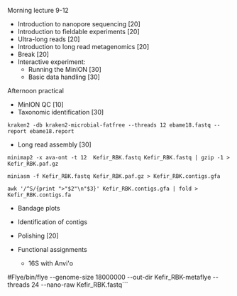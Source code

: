
Morning lecture 9-12

  - Introduction to nanopore sequencing [20]
  - Introduction to fieldable experiments [20]
  - Ultra-long reads [20]
  - Introduction to long read metagenomics [20]
  - Break [20]
  - Interactive experiment:
      - Running the MinION [30]
      - Basic data handling [30]
 
Afternoon practical

  - MinION QC [10]
  - Taxonomic identification [30]

```kraken2 -db kraken2-microbial-fatfree --threads 12 ebame18.fastq --report ebame18.report```


  - Long read assembly [30]

```minimap2 -x ava-ont -t 12  Kefir_RBK.fastq Kefir_RBK.fastq | gzip -1 > Kefir_RBK.paf.gz```

```miniasm -f Kefir_RBK.fastq Kefir_RBK.paf.gz > Kefir_RBK.contigs.gfa```

```awk '/^S/{print ">"$2"\n"$3}' Kefir_RBK.contigs.gfa | fold > Kefir_RBK.contigs.fa```

  - Bandage plots

  - Identification of contigs 

  - Polishing [20]
  - Functional assignments
  	  - 16S with Anvi'o 


#Flye/bin/flye --genome-size 18000000 --out-dir Kefir_RBK-metaflye --threads 24 --nano-raw Kefir_RBK.fastq```


